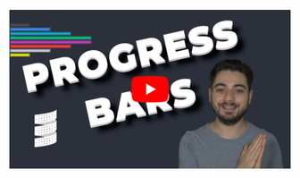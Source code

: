 [![Watch on YouTube](resources/thumbnail_youtube.jpg)](https://www.youtube.com/playlist?list=PLJGDHERh23x9Uyh7Nb7mwEnEXnb8IfEfw "Watch on YouTube")
